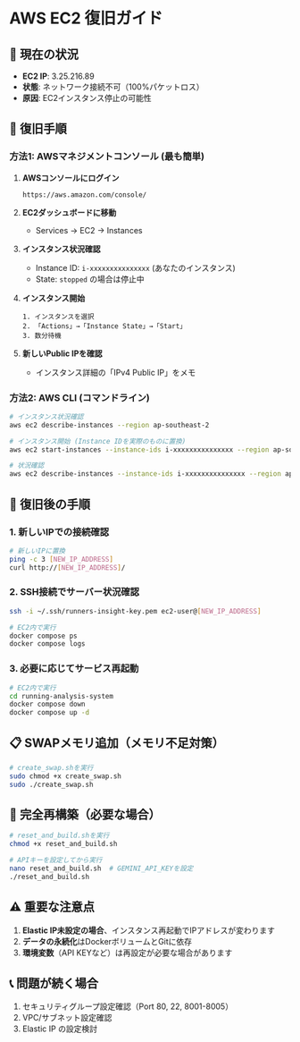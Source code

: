 # AWS EC2 復旧ガイド

## 🚨 現在の状況
- **EC2 IP**: 3.25.216.89
- **状態**: ネットワーク接続不可（100%パケットロス）
- **原因**: EC2インスタンス停止の可能性

## 🎯 復旧手順

### **方法1: AWSマネジメントコンソール (最も簡単)**

1. **AWSコンソールにログイン**
   ```
   https://aws.amazon.com/console/
   ```

2. **EC2ダッシュボードに移動**
   - Services → EC2 → Instances

3. **インスタンス状況確認**
   - Instance ID: `i-xxxxxxxxxxxxxxx` (あなたのインスタンス)
   - State: `stopped` の場合は停止中

4. **インスタンス開始**
   ```
   1. インスタンスを選択
   2. 「Actions」→「Instance State」→「Start」
   3. 数分待機
   ```

5. **新しいPublic IPを確認**
   - インスタンス詳細の「IPv4 Public IP」をメモ

### **方法2: AWS CLI (コマンドライン)**

```bash
# インスタンス状況確認
aws ec2 describe-instances --region ap-southeast-2

# インスタンス開始 (Instance IDを実際のものに置換)
aws ec2 start-instances --instance-ids i-xxxxxxxxxxxxxxx --region ap-southeast-2

# 状況確認
aws ec2 describe-instances --instance-ids i-xxxxxxxxxxxxxxx --region ap-southeast-2
```

## 🔧 復旧後の手順

### **1. 新しいIPでの接続確認**
```bash
# 新しいIPに置換
ping -c 3 [NEW_IP_ADDRESS]
curl http://[NEW_IP_ADDRESS]/
```

### **2. SSH接続でサーバー状況確認**
```bash
ssh -i ~/.ssh/runners-insight-key.pem ec2-user@[NEW_IP_ADDRESS]

# EC2内で実行
docker compose ps
docker compose logs
```

### **3. 必要に応じてサービス再起動**
```bash
# EC2内で実行
cd running-analysis-system
docker compose down
docker compose up -d
```

## 📋 SWAPメモリ追加（メモリ不足対策）

```bash
# create_swap.shを実行
sudo chmod +x create_swap.sh
sudo ./create_swap.sh
```

## 🚀 完全再構築（必要な場合）

```bash
# reset_and_build.shを実行
chmod +x reset_and_build.sh

# APIキーを設定してから実行
nano reset_and_build.sh  # GEMINI_API_KEYを設定
./reset_and_build.sh
```

## ⚠️ 重要な注意点

1. **Elastic IP未設定の場合**、インスタンス再起動でIPアドレスが変わります
2. **データの永続化**はDockerボリュームとGitに依存
3. **環境変数**（API KEYなど）は再設定が必要な場合があります

## 📞 問題が続く場合

1. セキュリティグループ設定確認（Port 80, 22, 8001-8005）
2. VPC/サブネット設定確認  
3. Elastic IP の設定検討 